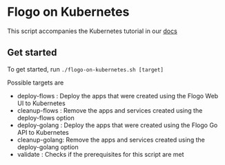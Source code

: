 # Flogo on Kubernetes

This script accompanies the Kubernetes tutorial in our [docs](https://tibcosoftware.github.io/flogo/deployments/kubernetes/kubernetes-demo/)

## Get started
To get started, run `./flogo-on-kubernetes.sh [target]`

Possible targets are
* deploy-flows  : Deploy the apps that were created using the Flogo Web UI to Kubernetes
* cleanup-flows : Remove the apps and services created using the deploy-flows option
* deploy-golang : Deploy the apps that were created using the Flogo Go API to Kubernetes
* cleanup-golang: Remove the apps and services created using the deploy-golang option
* validate      : Checks if the prerequisites for this script are met